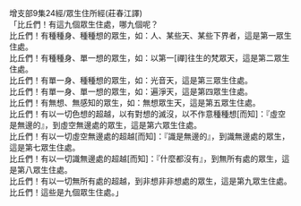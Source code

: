 增支部9集24經/眾生住所經(莊春江譯)  
「比丘們！有這九個眾生住處，哪九個呢？  
比丘們！有種種身、種種想的眾生，如：人、某些天、某些下界者，這是第一眾生住處。  
比丘們！有種種身、單一想的眾生，如：以第一[禪]往生的梵眾天，這是第二眾生住處。  
比丘們！有單一身、種種想的眾生，如：光音天，這是第三眾生住處。  
比丘們！有單一身、單一想的眾生，如：遍淨天，這是第四眾生住處。  
比丘們！有無想、無感知的眾生，如：無想眾生天，這是第五眾生住處。  
比丘們！有以一切色想的超越，以有對想的滅沒，以不作意種種想[而知]：『虛空是無邊的』，到虛空無邊處的眾生，這是第六眾生住處。  
比丘們！有以一切虛空無邊處的超越[而知]：『識是無邊的』，到識無邊處的眾生，這是第七眾生住處。  
比丘們！有以一切識無邊處的超越[而知]：『什麼都沒有』，到無所有處的眾生，這是第八眾生住處。  
比丘們！有以一切無所有處的超越，到非想非非想處的眾生，這是第九眾生住處。  
比丘們！這些是九個眾生住處。」  
  
  
